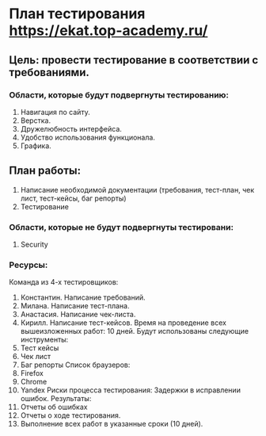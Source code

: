 

# План тестирования https://ekat.top-academy.ru/ 

## Цель: провести тестирование в соответствии с требованиями.  
### Области, которые будут подвергнуты тестированию:
1. Навигация по сайту.
2. Верстка.
3. Дружелюбность интерфейса.
4. Удобство использования функционала. 
5. Графика.

## План работы:
1. Написание необходимой документации (требования, тест-план, чек лист, тест-кейсы, баг репорты) 
2. Тестирование


### Области, которые не будут подвергнуты тестировани:
1. Security 

### Ресурсы:
Команда из 4-х тестировщиков:
1. Константин. Написание требований.
2. Милана. Написание тест-плана.
3. Анастасия. Написание чек-листа.
4. Кирилл. Написание тест-кейсов.
Время на проведение всех вышеизложенных работ: 10 дней. 
Будут использованы следующие инструменты:
1. Тест кейсы
2. Чек лист
3. Баг репорты
Список браузеров:
1. Firefox
2. Chrome
3. Yandex
Риски процесса тестирования: Задержки в исправлении ошибок.
Результаты:
1. Отчеты об ошибках 
2. Отчеты о ходе тестирования.
3. Выполнение всех работ в указанные сроки (10 дней). 
